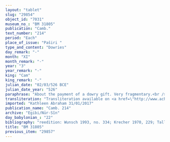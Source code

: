 ```yaml
---
layout: "tablet"
slug: "29854"
object_id: "7031"
museum_no_: "BM 31805"
publication: "Camb."
text_number: "214"
period: "Each"
place_of_issue: "Paširi "
type_and_content: "Dowries"
day_remark: "-"
month: "XI"
month_remark: "-"
year: "3"
year_remark: "-"
king: "Cam"
king_remark: "-"
julian_date: "02/03/526 BCE"
julian_date_year: "526"
paraphrase: "About the payment of a dowry gift. Very fragmentary.<br /> The upper part of the tablet is broken. It concerns 10 mina silver, 5 slaves and household utensils, which <strong>A</strong> promised to give as dowry for his daughter <strong><sup>f</sup>C</strong> (see BM30585). <strong>B</strong>, the groom has not yet received it. Names of 2 witnesses and the scribe Kurbanni-Marduk/Etellu//Ēṭiru, who is the son-in-law of <strong>A</strong>.<br /> &nbsp;<br /> <strong>A</strong>=Itti-Marduk-balāṭu, father of the bride <strong><sup>f</sup>C</strong>; <strong>B</strong>=Itti-Nab&ucirc;-balāṭu/Marduk-bān-zēri/Bēl-ēṭiru, the groom; <strong><sup>f</sup>C</strong>=<sup>f</sup>Ta&scaron;mētu-tabni, bride and daughter of <strong>A</strong>.&nbsp;"
transliteration: "Transliteration available on <a href=\"http://www.achemenet.com/fr/item/?/sources-textuelles/textes-par-langues-et-ecritures/babylonien/archives-egibi/1678666\" target=\"_blank\">Achemenet</a>"
imported: "Kathleen Abraham 31/01/2017"
publication_name: "Camb. 214"
archive: "Egibi/Nūr-Sîn"
day_babylonian_: "22"
bibliography: "reedition: Wunsch 1993, no. 334; Krecher 1970, 229; Tallqvist 1891, 5; Petschow 1956 (NBPf.), 55; Weingort 1939, 18; Koschaker 1911, 204; Marx, BA 4 (1902), 24; Kohler and Peiser, BRL 2 (1891), 11f.; Roth, JAOS 111 (1991), 26."
title: "BM 31805"
previous_item: "29857"
---
```

